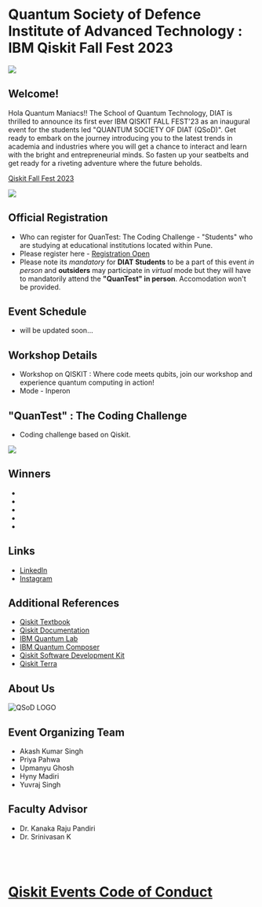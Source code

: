 # Quantum Society of Defence Institute of Advanced Technology : IBM Qiskit Fall Fest 2023

<img src="https://github.com/yuvrajsingh05121999/QSoD-Qiskit_Fall_Fest_2023/assets/95167383/4f4a8065-60d9-4753-8f7b-33d406a556fc">

## Welcome!
Hola Quantum Maniacs!!
The School of Quantum Technology, DIAT  is thrilled to announce its first ever IBM QISKIT FALL FEST'23 as an inaugural event for the students led "QUANTUM SOCIETY OF DIAT (QSoD)".
Get ready to embark on the journey introducing you to the latest trends in academia and industries where you will get a chance to interact and learn with the bright and entrepreneurial minds. So fasten up your seatbelts and get ready for a riveting adventure where the future beholds.

[Qiskit Fall Fest 2023](https://qiskit.org/events/fall-fest)

<img src="https://github.com/yuvrajsingh05121999/QSD-Qiskit_Fall_Fest_2023/assets/95167383/c4ea9311-6566-40b4-879e-0243e82cd4fc">

## Official Registration

- Who can register for QuanTest: The Coding Challenge - "Students" who are studying at educational institutions located within Pune. 
- Please register here - [Registration Open](https://docs.google.com/forms/d/e/1FAIpQLSdyzfcr9fAzSZE-eq25WgrOn307v95YbezDhnhAZYaSpNKWdQ/viewform)
- Please note its _mandatory_ for **DIAT Students** to be a part of this event _in person_ and **outsiders** may participate in _virtual_ mode but they will have to mandatorily attend the **"QuanTest" in person**. Accomodation won't be provided.
  
## Event Schedule

- will be updated soon... 

## Workshop Details

- Workshop on QISKIT : Where code meets qubits, join our workshop and experience quantum computing in action!
- Mode - Inperon

## "QuanTest" : The Coding Challenge

- Coding challenge based on Qiskit.
<img src="https://github.com/yuvrajsingh05121999/QSoD-Qiskit_Fall_Fest_2023/assets/95167383/b7f313b5-d997-45b1-ba2e-ec0bfdda17c7">

## Winners

-
-
-
-
-



## Links

- [LinkedIn](https://www.linkedin.com/events/ibmqiskitfallfest-237120783063017517056)
- [Instagram](https://www.instagram.com/qsod_diat?utm_source=qr&r=nametag )

## Additional References

- [Qiskit Textbook](https://qiskit.org/learn)
- [Qiskit Documentation](https://qiskit.org/documentation/)
- [IBM Quantum Lab](https://quantum-computing.ibm.com/lab)
- [IBM Quantum Composer](https://quantum-computing.ibm.com/composer/files/new)
- [Qiskit Software Development Kit](https://qiskit.org/)
- [Qiskit Terra](https://anaconda.org/conda-forge/qiskit-terra)

## About Us

![QSoD LOGO](https://github.com/yuvrajsingh05121999/QSoD-Qiskit_Fall_Fest_2023/assets/95167383/23cdb0f5-2239-43d6-9d0c-51417e0a9cb7)

## Event Organizing Team

- Akash Kumar Singh
- Priya Pahwa
- Upmanyu Ghosh
- Hyny Madiri
- Yuvraj Singh

## Faculty Advisor
- Dr. Kanaka Raju Pandiri
- Dr. Srinivasan K
   
<br><br>
# [Qiskit Events Code of Conduct](https://github.com/Qiskit/qiskit/blob/master/CODE_OF_CONDUCT.md)
